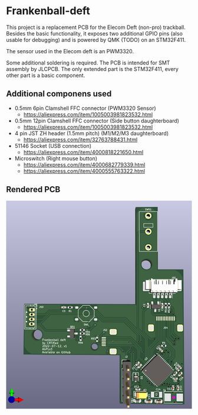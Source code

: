 # Frankenball-deft

This project is a replacement PCB for the Elecom Deft (non-pro) trackball.
Besides the basic functionality, it exposes two additional GPIO pins 
(also usable for debugging) and is powered by QMK (TODO) on an STM32F411.

The sensor used in the Elecom deft is an PWM3320.

Some additional soldering is required. 
The PCB is intended for SMT assembly by JLCPCB. 
The only extended part is the STM32F411, every other part is a basic component.

## Additional componens used

 - 0.5mm 6pin Clamshell FFC connector (PWM3320 Sensor)
   - https://aliexpress.com/item/1005003981823532.html
 - 0.5mm 12pin Clamshell FFC connector (Side button daughterboard)
   - https://aliexpress.com/item/1005003981823532.html
 - 4 pin JST ZH header (1.5mm pitch) (M1/M2/M3 daughterboard)
   - https://aliexpress.com/item/32763788431.html
 - 51146 Socket (USB connection)
   - https://aliexpress.com/item/4000818221650.html
 - Microswitch (Right mouse button)
   - https://aliexpress.com/item/4000682779339.html
   - https://aliexpress.com/item/4000555763322.html


## Rendered PCB

![Rendered PCB](./deft.png "Rendered PCB")
